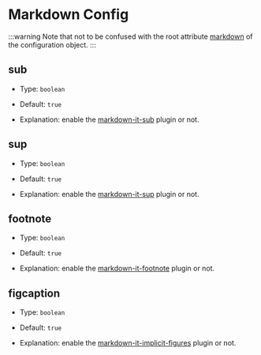 # Markdown Config

:::warning
Note that not to be confused with the root attribute [markdown](https://v2.vuepress.vuejs.org/reference/config.html#markdown-config) of the configuration object.
:::

## sub

- Type: `boolean`

- Default: `true`

- Explanation: enable the [markdown-it-sub](https://github.com/markdown-it/markdown-it-sub) plugin or not.

## sup

- Type: `boolean`

- Default: `true`

- Explanation: enable the [markdown-it-sup](https://github.com/markdown-it/markdown-it-sup) plugin or not.

## footnote

- Type: `boolean`

- Default: `true`

- Explanation: enable the [markdown-it-footnote](https://github.com/markdown-it/markdown-it-footnote) plugin or not.

## figcaption

- Type: `boolean`

- Default: `true`

- Explanation: enable the [markdown-it-implicit-figures](https://github.com/arve0/markdown-it-implicit-figures) plugin or not.
